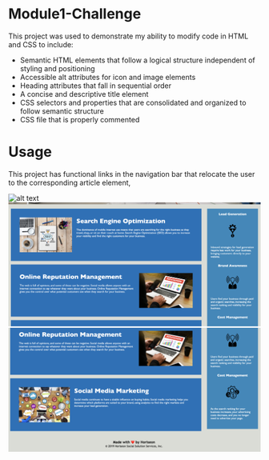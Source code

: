 # Module1-Challenge

This project was used to demonstrate my ability to modify code in HTML and CSS to include: 

- Semantic HTML elements that follow a logical structure independent of styling and positioning
- Accessible alt attributes for icon and image elements
- Heading attributes that fall in sequential order
- A concise and descriptive title element
- CSS selectors and properties that are consolidated and organized to follow semantic structure
- CSS file that is properly commented

# Usage

This project has functional links in the navigation bar that relocate the user to the corresponding article element,

![alt text](assets/images/Screenshot1.png)
![alt text](assets/images/Screenshot2.png)
![alt text](assets/images/Screenshot3.png)
    
